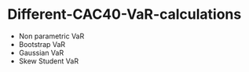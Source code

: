 # Different-CAC40-VaR-calculations

- Non parametric VaR
- Bootstrap VaR
- Gaussian VaR
- Skew Student VaR
